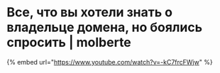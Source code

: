 # Все, что вы хотели знать о владельце домена, но боялись спросить | molberte

{% embed url="https://www.youtube.com/watch?v=-kC7frcFWjw" %}
